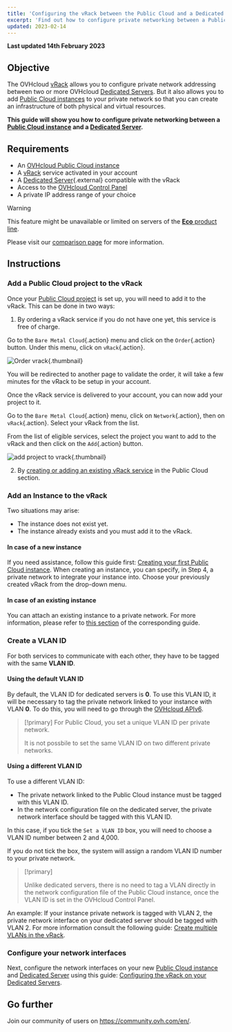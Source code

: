 ```yaml
---
title: 'Configuring the vRack between the Public Cloud and a Dedicated Server'
excerpt: 'Find out how to configure private networking between a Public Cloud instance and a Dedicated Server'
updated: 2023-02-14
---
```


**Last updated 14th February 2023**

## Objective

The OVHcloud [vRack](https://www.ovh.com/ie/solutions/vrack) allows you to configure private network addressing between two or more OVHcloud [Dedicated Servers](https://www.ovhcloud.com/en-ie/bare-metal/). But it also allows you to add [Public Cloud instances](https://www.ovh.com/ie/public-cloud/instances/) to your private network so that you can create an infrastructure of both physical and virtual resources.

**This guide will show you how to configure private networking between a [Public Cloud instance](/pages/platform/public-cloud/public-cloud-first-steps#create-instance) and a [Dedicated Server](https://www.ovhcloud.com/en-ie/bare-metal/).**


## Requirements

- An [OVHcloud Public Cloud instance](/pages/platform/public-cloud/public-cloud-first-steps)
- A [vRack](https://www.ovh.com/ie/solutions/vrack) service activated in your account
- A [Dedicated Server](https://www.ovhcloud.com/en-ie/bare-metal/){.external} compatible with the vRack
- Access to the [OVHcloud Control Panel](https://www.ovh.com/auth/?action=gotomanager&from=https://www.ovh.ie/&ovhSubsidiary=ie)
- A private IP address range of your choice

> [!warning]
> This feature might be unavailable or limited on servers of the [**Eco** product line](https://eco.ovhcloud.com/en-ie/about/).
>
> Please visit our [comparison page](https://eco.ovhcloud.com/en-ie/compare/) for more information.

## Instructions

### Add a Public Cloud project to the vRack

Once your [Public Cloud project](/pages/platform/public-cloud/create_a_public_cloud_project) is set up, you will need to add it to the vRack. This can be done in two ways:

1. By ordering a vRack service if you do not have one yet, this service is free of charge. 

Go to the `Bare Metal Cloud`{.action} menu and click on the `Order`{.action} button. Under this menu, click on `vRack`{.action}.

![Order vrack](images/orderingvrack.png){.thumbnail}

You will be redirected to another page to validate the order, it will take a few minutes for the vRack to be setup in your account.

Once the vRack service is delivered to your account, you can now add your project to it.

Go to the `Bare Metal Cloud`{.action} menu, click on `Network`{.action}, then on `vRack`{.action}. Select your vRack from the list.


From the list of eligible services, select the project you want to add to the vRack and then click on the `Add`{.action} button.

![add project to vrack](images/addprojectvrack.png){.thumbnail}

<ol start="2">
  <li>By <a href="/pages/platform/network-services/getting-started-07-creating-vrack#instructions_1">creating or adding an existing vRack service</a> in the Public Cloud section.</li>
</ol>


### Add an Instance to the vRack 

Two situations may arise:

- The instance does not exist yet.
- The instance already exists and you must add it to the vRack.

#### In case of a new instance

If you need assistance, follow this guide first: [Creating your first Public Cloud instance](/pages/platform/public-cloud/public-cloud-first-steps#create-instance). When creating an instance, you can specify, in Step 4, a private network to integrate your instance into. Choose your previously created vRack from the drop-down menu.

#### In case of an existing instance

You can attach an existing instance to a private network. For more information, please refer to [this section](/pages/platform/network-services/getting-started-07-creating-vrack#cases-of-an-already-existing-instance_2) of the corresponding guide.

### Create a VLAN ID

For both services to communicate with each other, they have to be tagged with the same **VLAN ID**. 

#### Using the default VLAN ID

By default, the VLAN ID for dedicated servers is **0**. To use this VLAN ID, it will be necessary to tag the private network linked to your instance with VLAN **0**. To do this, you will need to go through the [OVHcloud APIv6](/pages/platform/network-services/getting-started-08-creating-vrack-with-api#step-3-creating-a-vlan-in-the-vrack_1).


> [!primary]
> For Public Cloud, you set a unique VLAN ID per private network.
> 
> It is not possbile to set the same VLAN ID on two different private networks.

#### Using a different VLAN ID

To use a different VLAN ID:

- The private network linked to the Public Cloud instance must be tagged with this VLAN ID.
- In the network configuration file on the dedicated server, the private network interface should be tagged with this VLAN ID.

In this case, if you tick the `Set a VLAN ID` box, you will need to choose a VLAN ID number between 2 and 4,000.

If you do not tick the box, the system will assign a random VLAN ID number to your private network.

> [!primary]
> 
> Unlike dedicated servers, there is no need to tag a VLAN directly in the network configuration file of the Public Cloud instance, once the VLAN ID is set in the OVHcloud Control Panel.
>

An example: If your instance private network is tagged with VLAN 2, the private network interface on your dedicated server should be tagged with VLAN 2. For more information consult the following guide: [Create multiple VLANs in the vRack](/pages/cloud/dedicated/creating-multiple-vlans-in-a-vrack).

### Configure your network interfaces

Next, configure the network interfaces on your new [Public Cloud instance](https://www.ovh.com/ie/public-cloud/instances/) and [Dedicated Server](https://www.ovhcloud.com/en-ie/bare-metal/) using this guide: [Configuring the vRack on your Dedicated Servers](/pages/cloud/dedicated/vrack_configuring_on_dedicated_server).

## Go further

Join our community of users on <https://community.ovh.com/en/>.
